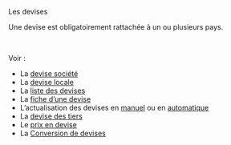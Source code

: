 






Les devises




Une devise est obligatoirement rattachée à un ou plusieurs pays.


 


Voir :


* La [devise société](../3/DeviseSociete.htm)
* La [devise locale](../3/DeviseLocale.htm)
* La [liste des devises](../1/ListeDevises.htm)
* La [fiche d’une devise](../2/Devise.htm)
* L’actualisation des devises en [manuel](../6/ActualisationManuelleCoursDevises.htm) ou en [automatique](../6/ActualisationLigneCoursDevises.htm)
* La [devise des tiers](DeviseTiers.htm)
* Le [prix en devise](PrixDevise.htm)
* La [Conversion de devises](ConversionDevise.htm)



